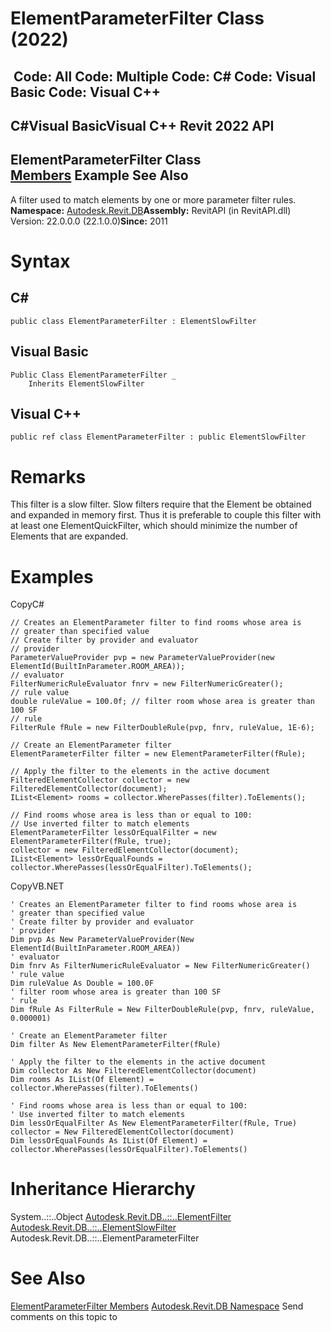 # ElementParameterFilter Class (2022)

﻿
 Code: All Code: Multiple Code: C# Code: Visual Basic Code: Visual C++   
---  
C#Visual BasicVisual C++
Revit 2022 API  
---  
ElementParameterFilter Class  
[Members](9393f5e4-34eb-793f-bf88-f114c0f24eb9.md "ElementParameterFilter Members") Example See Also  
---  
A filter used to match elements by one or more parameter filter rules. 
**Namespace:** [Autodesk.Revit.DB](87546ba7-461b-c646-cbb1-2cb8f5bff8b2.md "Autodesk.Revit.DB Namespace")**Assembly:** RevitAPI (in RevitAPI.dll) Version: 22.0.0.0 (22.1.0.0)**Since:** 2011 
# Syntax
C#  
---  
```text
public class ElementParameterFilter : ElementSlowFilter
```
  
Visual Basic  
---  
```text
Public Class ElementParameterFilter _
	Inherits ElementSlowFilter
```
  
Visual C++  
---  
```text
public ref class ElementParameterFilter : public ElementSlowFilter
```
  
# Remarks
This filter is a slow filter. Slow filters require that the Element be obtained and expanded in memory first. Thus it is preferable to couple this filter with at least one ElementQuickFilter, which should minimize the number of Elements that are expanded. 
# Examples
CopyC#
```text
// Creates an ElementParameter filter to find rooms whose area is 
// greater than specified value
// Create filter by provider and evaluator 
// provider
ParameterValueProvider pvp = new ParameterValueProvider(new ElementId(BuiltInParameter.ROOM_AREA));
// evaluator
FilterNumericRuleEvaluator fnrv = new FilterNumericGreater();
// rule value    
double ruleValue = 100.0f; // filter room whose area is greater than 100 SF
// rule
FilterRule fRule = new FilterDoubleRule(pvp, fnrv, ruleValue, 1E-6);

// Create an ElementParameter filter
ElementParameterFilter filter = new ElementParameterFilter(fRule);

// Apply the filter to the elements in the active document
FilteredElementCollector collector = new FilteredElementCollector(document);
IList<Element> rooms = collector.WherePasses(filter).ToElements();

// Find rooms whose area is less than or equal to 100: 
// Use inverted filter to match elements
ElementParameterFilter lessOrEqualFilter = new ElementParameterFilter(fRule, true); 
collector = new FilteredElementCollector(document);
IList<Element> lessOrEqualFounds = collector.WherePasses(lessOrEqualFilter).ToElements();
```

CopyVB.NET
```text
' Creates an ElementParameter filter to find rooms whose area is 
' greater than specified value
' Create filter by provider and evaluator 
' provider
Dim pvp As New ParameterValueProvider(New ElementId(BuiltInParameter.ROOM_AREA))
' evaluator
Dim fnrv As FilterNumericRuleEvaluator = New FilterNumericGreater()
' rule value    
Dim ruleValue As Double = 100.0F
' filter room whose area is greater than 100 SF
' rule
Dim fRule As FilterRule = New FilterDoubleRule(pvp, fnrv, ruleValue, 0.000001)

' Create an ElementParameter filter
Dim filter As New ElementParameterFilter(fRule)

' Apply the filter to the elements in the active document
Dim collector As New FilteredElementCollector(document)
Dim rooms As IList(Of Element) = collector.WherePasses(filter).ToElements()

' Find rooms whose area is less than or equal to 100: 
' Use inverted filter to match elements
Dim lessOrEqualFilter As New ElementParameterFilter(fRule, True)
collector = New FilteredElementCollector(document)
Dim lessOrEqualFounds As IList(Of Element) = collector.WherePasses(lessOrEqualFilter).ToElements()
```

# Inheritance Hierarchy
System..::..Object [Autodesk.Revit.DB..::..ElementFilter](b8b46cbf-9ecc-0745-ec53-c3c3b6510113.md "ElementFilter Class") [Autodesk.Revit.DB..::..ElementSlowFilter](e06b1e14-dd8d-8137-74ac-8ac4929eee85.md "ElementSlowFilter Class") Autodesk.Revit.DB..::..ElementParameterFilter
# See Also
[ElementParameterFilter Members](9393f5e4-34eb-793f-bf88-f114c0f24eb9.md "ElementParameterFilter Members")
[Autodesk.Revit.DB Namespace](87546ba7-461b-c646-cbb1-2cb8f5bff8b2.md "Autodesk.Revit.DB Namespace")
Send comments on this topic to 